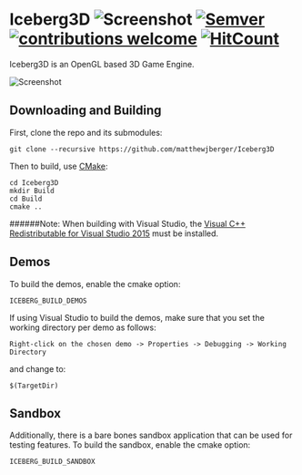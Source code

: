 # Iceberg3D ![Screenshot](http://imgur.com/BKjpnp1.png) [![Semver](http://img.shields.io/SemVer/0.1.0.png)](http://semver.org/spec/v0.1.0.html) [![contributions welcome](https://img.shields.io/badge/contributions-welcome-brightgreen.svg?style=flat)](https://github.com/matthewjberger/Iceberg3D/issues) [![HitCount](https://hitt.herokuapp.com/matthewjberger/Iceberg3D.svg)](https://github.com/matthewjberger/iceberg3D) 

Iceberg3D is an OpenGL based 3D Game Engine.

![Screenshot](http://imgur.com/fGLzSfE.jpg)

## Downloading and Building

First, clone the repo and its submodules:

    git clone --recursive https://github.com/matthewjberger/Iceberg3D
    
Then to build, use [CMake](https://cmake.org/):

    cd Iceberg3D
    mkdir Build
    cd Build
    cmake ..

######Note: When building with Visual Studio, the [Visual C++ Redistributable for Visual Studio 2015](https://www.microsoft.com/en-us/download/details.aspx?id=48145) must be installed. 

## Demos
To build the demos, enable the cmake option:

    ICEBERG_BUILD_DEMOS
    
If using Visual Studio to build the demos, make sure that you set the working directory per demo as follows:

    Right-click on the chosen demo -> Properties -> Debugging -> Working Directory
    
and change to:
    
    $(TargetDir)

## Sandbox

Additionally, there is a bare bones sandbox application that can be used for testing features. To build the sandbox, enable the cmake option:

    ICEBERG_BUILD_SANDBOX

